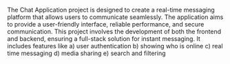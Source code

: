 The Chat Application project is designed to create a real-time messaging platform that allows users to communicate seamlessly. The application aims to provide a user-friendly interface, reliable performance, and secure communication. This project involves the development of both the frontend and backend, ensuring a full-stack solution for instant messaging.
It includes features like
a) user authentication
b) showing who is online
c) real time messaging
d) media sharing
e) search and filtering

